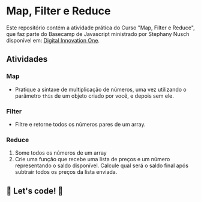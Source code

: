 # Map, Filter e Reduce

Este repositório contém a atividade prática do Curso "Map, Filter e Reduce", que faz parte do Basecamp de Javascript ministrado por Stephany Nusch disponível em: [Digital Innovation One](https://digitalinnovation.one/).

## Atividades

### Map
- Pratique a sintaxe de multiplicação de números, uma vez utilizando o parâmetro `this` de um objeto criado por você, e depois sem ele.

### Filter
- Filtre e retorne todos os números pares de um array.

### Reduce
1. Some todos os números de um array
2. Crie uma função que recebe uma lista de preços e um número representando o saldo disponível. Calcule qual será o saldo final após subtrair todos os preços da lista enviada.

## 🚀 Let's code! 🚀